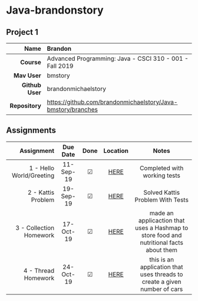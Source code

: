 
# Java-brandonstory

## Project 1


| Name | Brandon|
|---:|:---|
| **Course** | Advanced Programming: Java - CSCI 310 - 001 - Fall 2019 |
| **Mav User**            | bmstory |
| **Github User**         | brandonmichaelstory |
| **Repository**          | https://github.com/brandonmichaelstory/Java-bmstory/branches |

## Assignments


| Assignment | Due Date | Done | Location | Notes |
|-----------------:|:--------:|:----:|:------------------:|:-----:|
| 1 - Hello World/Greeting | 11-Sep-19 | ☑ | [HERE](https://github.com/brandonmichaelstory/Java-bmstory/tree/master/Homework1) | Completed with working tests |
| 2 - Kattis Problem | 19-Sep-19| ☑ | [HERE](https://github.com/brandonmichaelstory/Java-bmstory/tree/master/ToLowerKattisProblem) | Solved Kattis Problem With Tests |
| 3 - Collection Homework | 17-Oct-19 | ☑ | [HERE](https://github.com/brandonmichaelstory/Java-bmstory/tree/master/CollectionHomework) | made an applicaction that uses a Hashmap to store food and nutritional facts about them |
| 4 - Thread Homework | 24-Oct-19 | ☑ | [HERE](https://github.com/brandonmichaelstory/Java-bmstory/tree/master/CarFactoryThreads) | this is an application that uses threads to create a given number of cars |
